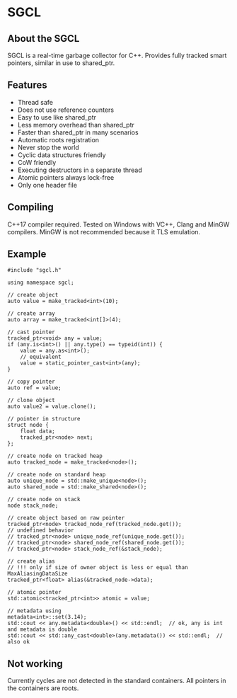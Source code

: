 # SGCL
## About the SGCL
SGCL is a real-time garbage collector for C++. Provides fully tracked smart pointers, similar in use to shared_ptr.
## Features
- Thread safe
- Does not use reference counters
- Easy to use like shared_ptr
- Less memory overhead than shared_ptr
- Faster than shared_ptr in many scenarios
- Automatic roots registration
- Never stop the world
- Cyclic data structures friendly
- CoW friendly
- Executing destructors in a separate thread
- Atomic pointers always lock-free
- Only one header file

## Compiling
C++17 compiler required. Tested on Windows with VC++, Clang and MinGW compilers. MinGW is not recommended because it TLS emulation.
## Example
```
#include "sgcl.h"

using namespace sgcl;

// create object
auto value = make_tracked<int>(10);

// create array
auto array = make_tracked<int[]>(4);

// cast pointer
tracked_ptr<void> any = value;
if (any.is<int>() || any.type() == typeid(int)) {
    value = any.as<int>();
    // equivalent
    value = static_pointer_cast<int>(any);
}

// copy pointer
auto ref = value;

// clone object
auto value2 = value.clone();

// pointer in structure
struct node {
    float data;
    tracked_ptr<node> next;
};

// create node on tracked heap
auto tracked_node = make_tracked<node>();

// create node on standard heap
auto unique_node = std::make_unique<node>();
auto shared_node = std::make_shared<node>();

// create node on stack
node stack_node;

// create object based on raw pointer
tracked_ptr<node> tracked_node_ref(tracked_node.get());
// undefined behavior
// tracked_ptr<node> unique_node_ref(unique_node.get());
// tracked_ptr<node> shared_node_ref(shared_node.get());
// tracked_ptr<node> stack_node_ref(&stack_node);

// create alias
// !!! only if size of owner object is less or equal than MaxAliasingDataSize
tracked_ptr<float> alias(&tracked_node->data);

// atomic pointer
std::atomic<tracked_ptr<int>> atomic = value;

// metadata using
metadata<int>::set(3.14);
std::cout << any.metadata<double>() << std::endl;  // ok, any is int and metadata is double
std::cout << std::any_cast<double>(any.metadata()) << std::endl;  // also ok
```
## Not working
Currently cycles are not detected in the standard containers. All pointers in the containers are roots.
